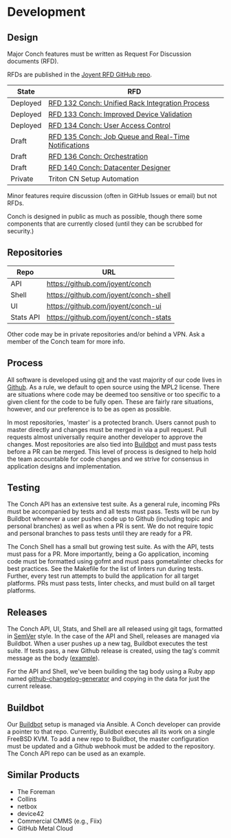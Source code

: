 # Development

## Design

Major Conch features must be written as Request For Discussion documents (RFD).

RFDs are published in the [Joyent RFD GitHub repo](https://github.com/joyent/rfd).

| State    | RFD |
|----------|-----|
| Deployed | [RFD 132 Conch: Unified Rack Integration Process](https://github.com/joyent/rfd/blob/master/rfd/0132/README.md) |
| Deployed | [RFD 133 Conch: Improved Device Validation](https://github.com/joyent/rfd/blob/master/rfd/0133/README.md) |
| Deployed | [RFD 134 Conch: User Access Control](https://github.com/joyent/rfd/blob/master/rfd/0134/README.md) |
| Draft    | [RFD 135 Conch: Job Queue and Real-Time Notifications](https://github.com/joyent/rfd/blob/master/rfd/0135/README.md) |
| Draft    | [RFD 136 Conch: Orchestration](https://github.com/joyent/rfd/blob/master/rfd/0136/README.md) |
| Draft    | [RFD 140 Conch: Datacenter Designer](https://github.com/joyent/rfd/blob/master/rfd/0140/README.md) |
| Private  | Triton CN Setup Automation |

Minor features require discussion (often in GitHub Issues or email) but not
RFDs.

Conch is designed in public as much as possible, though there some components
that are currently closed (until they can be scrubbed for security.)


## Repositories

| Repo | URL |
|------|-----|
| API | https://github.com/joyent/conch |
| Shell | https://github.com/joyent/conch-shell |
| UI | https://github.com/joyent/conch-ui |
| Stats API | https://github.com/joyent/conch-stats |

Other code may be in private repositories and/or behind a VPN. Ask a member of
the Conch team for more info.

## Process

All software is developed using [git](https://git-scm.com/) and the vast
majority of our code lives in [Github](https://github.com/joyent). As a rule,
we default to open source using the MPL2 license. There are situations where
code may be deemed too sensitive or too specific to a given client for the code
to be fully open.  These are fairly rare situations, however, and our preference
is to be as open as possible. 

In most repositories, 'master' is a protected branch. Users cannot push to
master directly and changes must be merged in via a pull request. Pull requests
almost universally require another developer to approve the changes. Most
repositories are also tied into
[Buildbot](https://svc.conch.joyent.us/buildbot) and must pass tests before a
PR can be merged. This level of process is designed to help hold the team
accountable for code changes and we strive for consensus in application designs
and implementation.

## Testing

The Conch API has an extensive test suite. As a general rule, incoming PRs must
be accompanied by tests and all tests must pass. Tests will be run by Buildbot
whenever a user pushes code up to Github (including topic and personal
branches) as well as when a PR is sent. We do not require topic and personal
branches to pass tests until they are ready for a PR.

The Conch Shell has a small but growing test suite. As with the API, tests must
pass for a PR. More importantly, being a Go application, incoming code must be
formatted using gofmt and must pass gometalinter checks for best practices. See
the Makefile for the list of linters run during tests. Further, every test run
attempts to build the application for all target platforms. PRs must pass tests,
linter checks, and must build on all target platforms.


## Releases

The Conch API, UI, Stats, and Shell are all released using git tags, formatted
in [SemVer](https://semver.org/) style. In the case of the API and Shell,
releases are managed via Buildbot. When a user pushes up a new tag, Buildbot
executes the test suite. If tests pass, a new Github release is created, using
the tag's commit message as the body
([example](https://github.com/joyent/conch/releases/tag/v2.11.0)).  

For the API and Shell, we've been building the tag body using a Ruby app named
[github-changelog-generator](https://github.com/github-changelog-generator/github-changelog-generator)
and copying in the data for just the current release.

## Buildbot

Our [Buildbot](https://svc.conch.joyent.us/buildbot) setup is managed via
Ansible. A Conch developer can provide a pointer to that repo. Currently,
Buildbot executes all its work on a single FreeBSD KVM. To add a new repo to
Buildbot, the master configuration must be updated and a Github webhook must be
added to the repository. The Conch API repo can be used as an example.

## Similar Products

* The Foreman
* Collins
* netbox
* device42
* Commercial CMMS (e.g., Fiix)
* GitHub Metal Cloud

